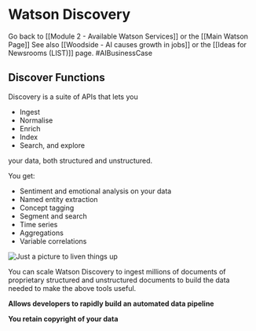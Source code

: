 # Watson Discovery

Go back to [[Module 2 - Available Watson Services]] or the [[Main Watson Page]]
See also [[Woodside - AI causes growth in jobs]] or the [[Ideas for Newsrooms (LIST)]] page. #AIBusinessCase 

## Discover Functions

Discovery is a suite of APIs that lets you

- Ingest
- Normalise
- Enrich
- Index
- Search, and explore

your data, both structured and unstructured.

You get:

- Sentiment and emotional analysis on your data
- Named entity extraction
- Concept tagging
- Segment and search
- Time series
- Aggregations
- Variable correlations

![Just a picture to liven things up](https://i.imgur.com/n4Hcc8R.png)

You can scale Watson Discovery to ingest millions of documents of proprietary structured and unstructured documents to build the data needed to make the above tools useful.

**Allows developers to rapidly build an automated data pipeline** 

**You retain copyright of your data**